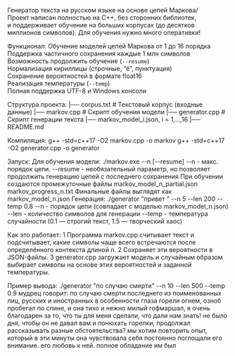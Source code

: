 Генератор текста на русском языке на основе цепей Маркова/  
Проект написан полностью на C++, без сторонних библиотек,  
и поддерживает обучение на больших корпусах (до десятков миллионов символов).
Для обучения нужно много оперативки!

Функционал:
Обучение моделей цепей Маркова от 1 до 16 порядка  
Поддержка частичного сохранения каждые 1 млн символов  
Возможность продолжить обучение (`--resume`)  
Нормализация кириллицы (строчные, “ё”, пунктуация)  
Сохранение вероятностей в формате float16  
Реализация температуры (`--temp`)  
Полная поддержка UTF-8 и Windows консоли

Структура проекта:
|── corpus.txt # Текстовый корпус (входные данные)
|── markov.cpp # Скрипт обучения модели
|── generator.cpp # Скрипт генерации текста
|── markov_model_i.json, i = 1,...,16 
|── README.md

Компиляция:
g++ -std=c++17 -O2 markov.cpp -o markov
g++ -std=c++17 -O2 generator.cpp -o generator

Запуск:
Для обучения модели: ./markov.exe --n [--resume]
--n - макс. порядок цепи.
--resume - необязательный параметр, но позволяет продолжить генерацию цепей с последнего сохранения
При обучении создаются промежуточные файлы markov_model_n_partial.json markov_progress_n.txt
Финальные файлы выглядят как markov_model_n.json
Генерация:
./generator "привет " --n 5 --len 200 --temp 0.8
--n	- порядок цепи (совпадает с моделью markov_model_n.json)
--len	- количество символов для генерации
--temp - температура случайности (0.1 — строгий текст, 1.5 — творческий хаос)

Как это работает:
1️ Программа markov.cpp считывает текст и подсчитывает,
какие символы чаще всего встречаются после определённого контекста длиной n.
2️ Сохраняет эти вероятности в JSON-файлы.
3️ generator.cpp загружает модель и случайным образом выбирает символы
на основе этих вероятностей и заданной температуры.

Пример вывода:
./generator "по случаю смерти" --n 10 --len 500 --temp 0.9
мудрец говорит:
по случаю смерти последнего из поименованных  лиц, русских и иностранных  в  особенности  глаза горели огнем, озноб  пробегал по спине, и она тихо и нежно         милый гофмаршал, я очень благодарен за то, что ты для меня сделали, что дали нам знать! не было дня, чтобы он не давал вам и понюхать горелки,  продолжал рассказывать разные обстоятельства?          мы  хотим  повторить  опыт,  который  в  эти  минуты    она чувствовала себя  постоянно  поглощали  его внимание. его любовь к ней. полное обладание им был
